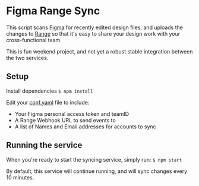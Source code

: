# Figma Range Sync

This script scans [Figma](https://figma.com/) for recently edited design files,
and uploads the changes to [Range](https://www.range.co/) so that it's easy
to share your design work with your cross-functional team.

This is fun weekend project, and not yet a robust stable integration between
the two services.

## Setup

Install dependencies
`$ npm install`

Edit your [conf.yaml](conf.yaml) file to include:

- Your Figma personal access token and teamID
- A Range Webhook URL to send events to
- A list of Names and Email addresses for accounts to sync

## Running the service

When you're ready to start the syncing service, simply run:
`$ npm start`

By default, this service will continue running, and will sync changes
every 10 minutes.
